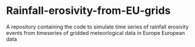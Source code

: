 # Rainfall-erosivity-from-EU-grids
A repository containing the code to simulate time series of rainfall erosivity events from timeseries of gridded meteorlogical data in Europe European data
